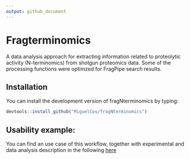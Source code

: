 ```yaml
---
output: github_document
---
```


<!-- README.md is generated from README.Rmd. Please edit that file -->



# Fragterminomics

<!-- badges: start -->
<!-- badges: end -->

A data analysis approach for extracting information related to proteolytic activity (N-terminomics) from shotgun proteomics data. Some of the processing functions were optimzed for FragPipe search results.

## Installation

You can install the development version of fragNterminomics by typing:

``` r
devtools::install_github("MiguelCos/fragNterminomics")
```

## Usability example: 

You can find an use case of this workflow, together with experimental and data analysis description in the following [here](https://github.com/MiguelCos/fragNterminomics/blob/master/reproducible_report_pkd_mice_model.md)



